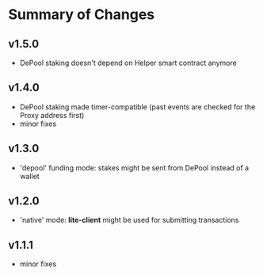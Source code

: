 # Summary of Changes

## v1.5.0
- DePool staking doesn't depend on Helper smart contract anymore

## v1.4.0
- DePool staking made timer-compatible (past events are checked for the Proxy address first)
- minor fixes

## v1.3.0
- 'depool' funding mode: stakes might be sent from DePool instead of a wallet

## v1.2.0
- 'native' mode: __lite-client__ might be used for submitting transactions

## v1.1.1
- minor fixes
